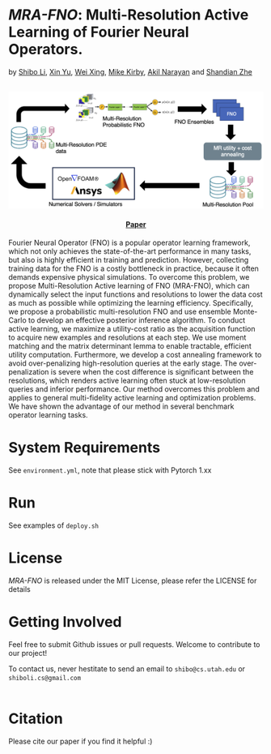 # *MRA-FNO*: Multi-Resolution Active Learning of Fourier Neural Operators. 

by [Shibo Li](https://imshibo.com), [Xin Yu](https://yuxwind.github.io/), [Wei Xing](https://wxing.me/), [Mike Kirby](https://www.cs.utah.edu/~kirby/), [Akil Narayan](http://www.sci.utah.edu/~akil/) and [Shandian Zhe](https://www.cs.utah.edu/~zhe/)

<p align="center">
    <br>
    <img src="images/mra-fno.png" width="800" />
    <br>
<p>

<h4 align="center">
    <p>
        <a href="https://arxiv.org/abs/2309.16971">Paper</a> 
        <!-- <a href="https://github.com/shib0li/Adjoint-MAML/blob/main/images/amaml-slides.pdf">Slides</a>  -->
<!--         <a href="https://github.com/shib0li/Infinite-Fidelity-Coregionalization/blob/main/images/poster.pdf">Poster</a>  -->
    <p>
</h4>


Fourier Neural Operator (FNO) is a popular operator learning framework, which not only achieves the state-of-the-art performance in many tasks, but also is highly efficient in training and prediction. However, collecting training data for the FNO is a costly bottleneck in practice, because it often demands expensive physical simulations. To overcome this problem, we propose Multi-Resolution Active learning of FNO (MRA-FNO), which can dynamically select the input functions and resolutions to lower the data cost as much as possible while optimizing the learning efficiency. Specifically, we propose a probabilistic multi-resolution FNO and use ensemble Monte-Carlo to develop an effective posterior inference algorithm. To conduct active learning, we maximize a utility-cost ratio as the acquisition function to acquire new examples and resolutions at each step. We use moment matching and the matrix determinant lemma to enable tractable, efficient utility computation. Furthermore, we develop a cost annealing framework to avoid over-penalizing high-resolution queries at the early stage. The over-penalization is severe when the cost difference is significant between the resolutions, which renders active learning often stuck at low-resolution queries and inferior performance. Our method overcomes this problem and applies to general multi-fidelity active learning and optimization problems. We have shown the advantage of our method in several benchmark operator learning tasks. 


# System Requirements

See ``` environment.yml ```, note that please stick with Pytorch 1.xx


# Run

See examples of ``` deploy.sh ```


# License

*MRA-FNO* is released under the MIT License, please refer the LICENSE for details

# Getting Involved
Feel free to submit Github issues or pull requests. Welcome to contribute to our project!

To contact us, never hestitate to send an email to `shibo@cs.utah.edu` or `shiboli.cs@gmail.com` 
<br></br>


# Citation
Please cite our paper if you find it helpful :)


<br></br>
